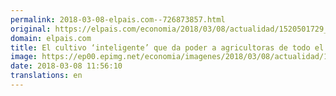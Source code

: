 ```yaml
---
permalink: 2018-03-08-elpais.com--726873857.html
original: https://elpais.com/economia/2018/03/08/actualidad/1520501729_104497.html#?ref=rss&format=simple&link=link
domain: elpais.com
title: El cultivo ‘inteligente’ que da poder a agricultoras de todo el mundo
image: https://ep00.epimg.net/economia/imagenes/2018/03/08/actualidad/1520501729_104497_1520501917_rrss_normal.jpg
date: 2018-03-08 11:56:10
translations: en
---
```



